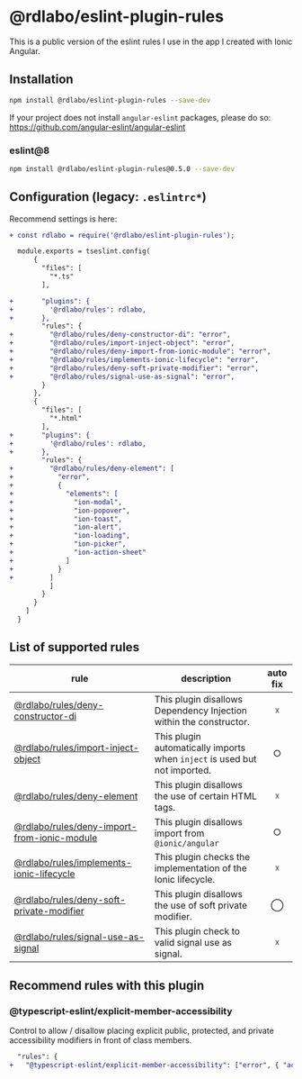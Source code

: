 # @rdlabo/eslint-plugin-rules

This is a public version of the eslint rules I use in the app I created with Ionic Angular.

## Installation

```sh
npm install @rdlabo/eslint-plugin-rules --save-dev
```

If your project does not install `angular-eslint` packages, please do so: https://github.com/angular-eslint/angular-eslint

### eslint@8

```sh
npm install @rdlabo/eslint-plugin-rules@0.5.0 --save-dev
```

## Configuration (legacy: `.eslintrc*`)

Recommend settings is here:

```diff
+ const rdlabo = require('@rdlabo/eslint-plugin-rules');

  module.exports = tseslint.config(
      {
        "files": [
          "*.ts"
        ],

+       "plugins": {
+         '@rdlabo/rules': rdlabo,
+       },
        "rules": {
+         "@rdlabo/rules/deny-constructor-di": "error",
+         "@rdlabo/rules/import-inject-object": "error",
+         "@rdlabo/rules/deny-import-from-ionic-module": "error",
+         "@rdlabo/rules/implements-ionic-lifecycle": "error",
+         "@rdlabo/rules/deny-soft-private-modifier": "error",
+         "@rdlabo/rules/signal-use-as-signal": "error",
        }
      },
      {
        "files": [
          "*.html"
        ],
+       "plugins": {
+         '@rdlabo/rules': rdlabo,
+       },
        "rules": {
+         "@rdlabo/rules/deny-element": [
+           "error",
+           {
+             "elements": [
+               "ion-modal",
+               "ion-popover",
+               "ion-toast",
+               "ion-alert",
+               "ion-loading",
+               "ion-picker",
+               "ion-action-sheet"
+             ]
+           }
+         ]
          ]
        }
      }
    ]
  }
```

## List of supported rules

| rule                                                                                       | description                                                               | auto fix |
| ------------------------------------------------------------------------------------------ | ------------------------------------------------------------------------- | :------: |
| [@rdlabo/rules/deny-constructor-di](docs/rules/deny-constructor-di.md)                     | This plugin disallows Dependency Injection within the constructor.        |    ☓     |
| [@rdlabo/rules/import-inject-object](docs/rules/import-inject-object.md)                   | This plugin automatically imports when `inject` is used but not imported. |    ○     |
| [@rdlabo/rules/deny-element](docs/rules/deny-element.md)                                   | This plugin disallows the use of certain HTML tags.                       |    ☓     |
| [@rdlabo/rules/deny-import-from-ionic-module](docs/rules/deny-import-from-ionic-module.md) | This plugin disallows import from `@ionic/angular`                        |    ○     |
| [@rdlabo/rules/implements-ionic-lifecycle](docs/rules/implements-ionic-lifecycle.md)       | This plugin checks the implementation of the Ionic lifecycle.             |    ☓     |
| [@rdlabo/rules/deny-soft-private-modifier](docs/rules/deny-soft-private-modifier.md)       | This plugin disallows the use of soft private modifier.                   |    ◯     |
| [@rdlabo/rules/signal-use-as-signal](docs/rules/signal-use-as-signal.md)                   | This plugin check to valid signal use as signal.                          |    ☓     |

## Recommend rules with this plugin

### @typescript-eslint/explicit-member-accessibility

Control to allow / disallow placing explicit public, protected, and private accessibility modifiers in front of class members.

```diff
  "rules": {
+   "@typescript-eslint/explicit-member-accessibility": ["error", { "accessibility": "no-public" }],
```
